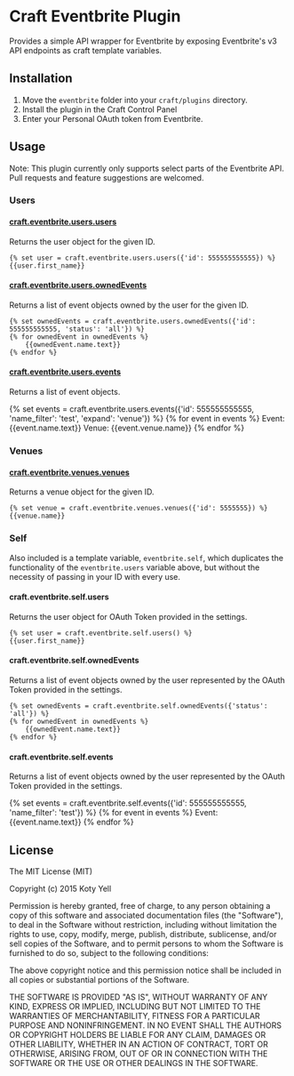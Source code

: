 # Craft Eventbrite Plugin

Provides a simple API wrapper for Eventbrite by exposing Eventbrite's v3 API endpoints as craft template variables.

## Installation
1. Move the `eventbrite` folder into your `craft/plugins` directory.
2. Install the plugin in the Craft Control Panel
3. Enter your Personal OAuth token from Eventbrite.

## Usage
Note: This plugin currently only supports select parts of the Eventbrite API. Pull requests and feature suggestions are welcomed.

### Users

#### [craft.eventbrite.users.users](https://www.eventbrite.com/developer/v3/endpoints/users/#ebapi-get-users-id)

Returns the user object for the given ID.

```
{% set user = craft.eventbrite.users.users({'id': 555555555555}) %}
{{user.first_name}}
```

#### [craft.eventbrite.users.ownedEvents](https://www.eventbrite.com/developer/v3/endpoints/users/#ebapi-get-users-id-owned-events)

Returns a list of event objects owned by the user for the given ID.

```
{% set ownedEvents = craft.eventbrite.users.ownedEvents({'id': 555555555555, 'status': 'all'}) %}
{% for ownedEvent in ownedEvents %}
	{{ownedEvent.name.text}}
{% endfor %}
```

#### [craft.eventbrite.users.events](https://www.eventbrite.com/developer/v3/endpoints/users/#ebapi-get-users-id-events)

Returns a list of event objects.

{% set events = craft.eventbrite.users.events({'id': 555555555555, 'name_filter': 'test', 'expand': 'venue'}) %}
{% for event in events %}
	Event: {{event.name.text}}
	Venue: {{event.venue.name}}
{% endfor %}

### Venues

#### [craft.eventbrite.venues.venues](https://www.eventbrite.com/developer/v3/endpoints/venues/#ebapi-get-venues-id)

Returns a venue object for the given ID.

```
{% set venue = craft.eventbrite.venues.venues({'id': 5555555}) %}
{{venue.name}}
```

### Self

Also included is a template variable, `eventbrite.self`, which duplicates the functionality of the `eventbrite.users` variable above, but without the necessity of passing in your ID with every use.

#### craft.eventbrite.self.users

Returns the user object for OAuth Token provided in the settings.

```
{% set user = craft.eventbrite.self.users() %}
{{user.first_name}}
```

#### craft.eventbrite.self.ownedEvents

Returns a list of event objects owned by the user represented by the OAuth Token provided in the settings.

```
{% set ownedEvents = craft.eventbrite.self.ownedEvents({'status': 'all'}) %}
{% for ownedEvent in ownedEvents %}
	{{ownedEvent.name.text}}
{% endfor %}
```

#### craft.eventbrite.self.events

Returns a list of event objects owned by the user represented by the OAuth Token provided in the settings.

{% set events = craft.eventbrite.self.events({'id': 555555555555, 'name_filter': 'test'}) %}
{% for event in events %}
	Event:{{event.name.text}}
{% endfor %}

## License

The MIT License (MIT)

Copyright (c) 2015 Koty Yell

Permission is hereby granted, free of charge, to any person obtaining a copy
of this software and associated documentation files (the "Software"), to deal
in the Software without restriction, including without limitation the rights
to use, copy, modify, merge, publish, distribute, sublicense, and/or sell
copies of the Software, and to permit persons to whom the Software is
furnished to do so, subject to the following conditions:

The above copyright notice and this permission notice shall be included in all
copies or substantial portions of the Software.

THE SOFTWARE IS PROVIDED "AS IS", WITHOUT WARRANTY OF ANY KIND, EXPRESS OR
IMPLIED, INCLUDING BUT NOT LIMITED TO THE WARRANTIES OF MERCHANTABILITY,
FITNESS FOR A PARTICULAR PURPOSE AND NONINFRINGEMENT. IN NO EVENT SHALL THE
AUTHORS OR COPYRIGHT HOLDERS BE LIABLE FOR ANY CLAIM, DAMAGES OR OTHER
LIABILITY, WHETHER IN AN ACTION OF CONTRACT, TORT OR OTHERWISE, ARISING FROM,
OUT OF OR IN CONNECTION WITH THE SOFTWARE OR THE USE OR OTHER DEALINGS IN THE
SOFTWARE.